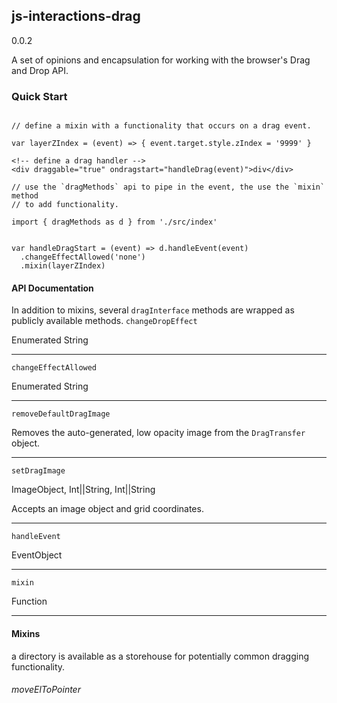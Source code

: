 ## js-interactions-drag

0.0.2

A set of opinions and encapsulation for working with the browser's Drag and Drop API.


### Quick Start

```

// define a mixin with a functionality that occurs on a drag event.

var layerZIndex = (event) => { event.target.style.zIndex = '9999' } 

```

```
<!-- define a drag handler -->
<div draggable="true" ondragstart="handleDrag(event)">div</div>

```

```
// use the `dragMethods` api to pipe in the event, the use the `mixin` method
// to add functionality.

import { dragMethods as d } from './src/index'


var handleDragStart = (event) => d.handleEvent(event)
  .changeEffectAllowed('none')
  .mixin(layerZIndex)

```


#### API Documentation

In addition to mixins, several `dragInterface` methods are wrapped as publicly available methods.
`changeDropEffect`  

Enumerated String  


---
`changeEffectAllowed`  

Enumerated String  



---
`removeDefaultDragImage`

Removes the auto-generated,
low opacity image from the 
`DragTransfer` object.



---
`setDragImage`

ImageObject, Int||String, Int||String
 
Accepts an image object and grid coordinates.
  
  
  
 ---
`handleEvent`  
 
 EventObject
  
  
  
  ---
  `mixin`
  
  Function
  
  
  
  
  ---
  
  #### Mixins
  
 a directory is available as a storehouse for potentially common dragging functionality.
 
 ###### moveElToPointer
  
  
  
  
